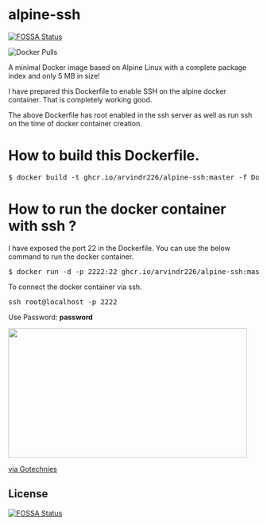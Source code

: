 # alpine-ssh
[![FOSSA Status](https://app.fossa.com/api/projects/git%2Bgithub.com%2Farvindr226%2Falpine-ssh.svg?type=shield)](https://app.fossa.com/projects/git%2Bgithub.com%2Farvindr226%2Falpine-ssh?ref=badge_shield)

<img alt="Docker Pulls" src="https://img.shields.io/docker/pulls/arvindr226/alpine-ssh?style=plastic">

A minimal Docker image based on Alpine Linux with a complete package index and only 5 MB in size!

I have prepared this Dockerfile to enable SSH on the alpine docker container.
That is completely working good. 

The above Dockerfile has root enabled in the ssh server as well as run ssh on the time of docker 
container creation.
# How to build this Dockerfile.
<pre>
$ docker build -t ghcr.io/arvindr226/alpine-ssh:master -f Dockerfile .
</pre>

# How to run the docker container with ssh ?

I have exposed the port 22 in the Dockerfile. You can use the below command to run the docker container.

<pre>
$ docker run -d -p 2222:22 ghcr.io/arvindr226/alpine-ssh:master
</pre>

To connect the docker container via ssh.

<pre>
ssh root@localhost -p 2222
</pre>
Use Password: <b> password </b>

<img src="https://media.giphy.com/media/3o7buaZCmo40ZzIQ00/giphy.gif" width="480" height="260.9059233449477"><p><a href="https://gotechnies.net">via Gotechnies</a></p>


## License
[![FOSSA Status](https://app.fossa.com/api/projects/git%2Bgithub.com%2Farvindr226%2Falpine-ssh.svg?type=large)](https://app.fossa.com/projects/git%2Bgithub.com%2Farvindr226%2Falpine-ssh?ref=badge_large)

